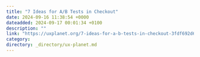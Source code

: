 ```yaml
---
title: "7 Ideas for A/B Tests in Checkout"
date: 2024-09-16 11:38:54 +0000
dateadded: 2024-09-17 00:01:34 +0100
description: ""
link: "https://uxplanet.org/7-ideas-for-a-b-tests-in-checkout-3fdf692d605b?source=rss----819cc2aaeee0---4"
category:
directory: _directory/ux-planet.md
---
```

